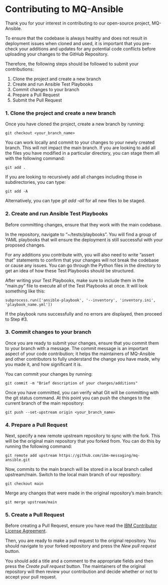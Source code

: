 # Contributing to MQ-Ansible 

Thank you for your interest in contributing to our open-source project, MQ-Ansible. 

To ensure that the codebase is always healthy and does not result in deployment issues when cloned and used, it is important that you pre-check your additions and updates for any potential code conflicts before uploading your changes to the GitHub Repository. 

Therefore, the following steps should be followed to submit your contributions: 

1. Clone the project and create a new branch 
2. Create and run Ansible Test Playbooks
3. Commit changes to your branch
4. Prepare a Pull Request 
5. Submit the Pull Request 


### 1. Clone the project and create a new branch 

Once you have cloned the project, create a new branch by running: 

```
git checkout <your_branch_name> 
```

You can work locally and commit to your changes to your newly created branch. This will not impact the main branch. If you are looking to add all the files you have modified in a particular directory, you can stage them all with the following command:

```
git add . 
```

If you are looking to recursively add all changes including those in subdirectories, you can type: 

```
git add -A 
```

Alternatively, you can type _git add -all_ for all new files to be staged. 

### 2. Create and run Ansible Test Playbooks

Before committing changes, ensure that they work with the main codebase. 

In the repository, navigate to “~/tests/playbooks”. You will find a group of YAML playbooks that will ensure the deployment is still successful with your proposed changes. 

For any additions you contribute with, you will also need to write “assert that” statements to confirm that your changes will not break the codebase or cause any issues. You can go through the Python files in the directory to get an idea of how these Test Playbooks should be structured.

After writing your Test Playbooks, make sure to include them in the “main.py” file to execute all of the Test Playbooks at once. It will look something like this: 

```
subprocess.run(['ansible-playbook', '--inventory', 'inventory.ini', 'playbook_name.yml']) 
```

If the playbook runs successfully and no errors are displayed, then proceed to Step #3. 

### 3. Commit changes to your branch 

Once you are ready to submit your changes, ensure that you commit them to your branch with a message. The commit message is an important aspect of your code contribution; it helps the maintainers of MQ-Ansible and other contributors to fully understand the change you have made, why you made it, and how significant it is. 

You can commit your changes by running: 

```
git commit -m "Brief description of your changes/additions"
```

Once you have committed, you can verify what Git will be committing with the git status command.  At this point you can push the changes to the current branch of the main repository: 

```
git push --set-upstream origin <your_branch_name> 
```

### 4. Prepare a Pull Request 

Next, specify a new remote upstream repository to sync with the fork. This will be the original main repository that you forked from. You can do this by running the following command: 

```
git remote add upstream https://github.com/ibm-messaging/mq-ansible.git
```

Now, commits to the main branch will be stored in a local branch called upstream/main. Switch to the local main branch of our repository: 

```
git checkout main 
```

Merge any changes that were made in the original repository’s main branch:

```
git merge upstream/main
```

### 5. Create a Pull Request 

Before creating a Pull Request, ensure you have read the [IBM Contributor License Agreement](CLA.md).

Then, you are ready to make a pull request to the original repository. You should navigate to your forked repository and press the _New pull request_ button.

You should add a title and a comment to the appropriate fields and then press the _Create pull request_ button. The maintainers of the original repository will then review your contribution and decide whether or not to accept your pull request.
 
